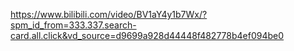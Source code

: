 https://www.bilibili.com/video/BV1aY4y1b7Wx/?spm_id_from=333.337.search-card.all.click&vd_source=d9699a928d44448f482778b4ef094be0